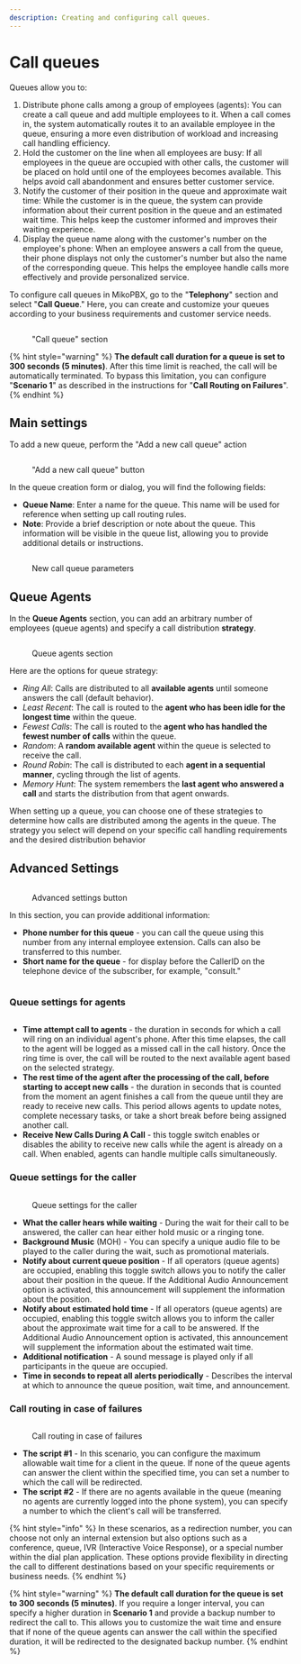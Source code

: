```yaml
---
description: Creating and configuring call queues.
---
```


# Call queues

Queues allow you to:

1. Distribute phone calls among a group of employees (agents): You can create a call queue and add multiple employees to it. When a call comes in, the system automatically routes it to an available employee in the queue, ensuring a more even distribution of workload and increasing call handling efficiency.
2. Hold the customer on the line when all employees are busy: If all employees in the queue are occupied with other calls, the customer will be placed on hold until one of the employees becomes available. This helps avoid call abandonment and ensures better customer service.
3. Notify the customer of their position in the queue and approximate wait time: While the customer is in the queue, the system can provide information about their current position in the queue and an estimated wait time. This helps keep the customer informed and improves their waiting experience.
4. Display the queue name along with the customer's number on the employee's phone: When an employee answers a call from the queue, their phone displays not only the customer's number but also the name of the corresponding queue. This helps the employee handle calls more effectively and provide personalized service.

To configure call queues in MikoPBX, go to the "**Telephony**" section and select "**Call Queue**." Here, you can create and customize your queues according to your business requirements and customer service needs.

<figure><img src="../../.gitbook/assets/1 (1).png" alt=""><figcaption><p>"Call queue" section</p></figcaption></figure>

{% hint style="warning" %}
**The default call duration for a queue is set to 300 seconds (5 minutes)**. After this time limit is reached, the call will be automatically terminated. To bypass this limitation, you can configure "**Scenario 1**" as described in the instructions for "**Call Routing on Failures**".
{% endhint %}

## Main settings

To add a new queue, perform the "Add a new call queue" action

<figure><img src="../../.gitbook/assets/2 (19).png" alt=""><figcaption><p>"Add a new call queue" button</p></figcaption></figure>

In the queue creation form or dialog, you will find the following fields:

* **Queue Name**: Enter a name for the queue. This name will be used for reference when setting up call routing rules.&#x20;
* **Note**: Provide a brief description or note about the queue. This information will be visible in the queue list, allowing you to provide additional details or instructions.

<figure><img src="../../.gitbook/assets/3.png" alt=""><figcaption><p>New call queue parameters</p></figcaption></figure>

## Queue Agents

In the **Queue Agents** section, you can add an arbitrary number of employees (queue agents) and specify a call distribution **strategy**.

<figure><img src="../../.gitbook/assets/4 (15).png" alt=""><figcaption><p>Queue agents section</p></figcaption></figure>

Here are the options for queue strategy:

* _Ring All_: Calls are distributed to all **available agents** until someone answers the call (default behavior).
* &#x20;_Least Recent_: The call is routed to the **agent who has been idle for the longest time** within the queue.
* &#x20;_Fewest Calls_: The call is routed to the **agent who has handled the fewest number of calls** within the queue.&#x20;
* _Random_: A **random available agent** within the queue is selected to receive the call.&#x20;
* _Round Robin_: The call is distributed to each **agent in a sequential manner**, cycling through the list of agents.&#x20;
* _Memory Hunt_: The system remembers the **last agent who answered a call** and starts the distribution from that agent onwards.

&#x20;When setting up a queue, you can choose one of these strategies to determine how calls are distributed among the agents in the queue. The strategy you select will depend on your specific call handling requirements and the desired distribution behavior

## **Advanced Settings**

<figure><img src="../../.gitbook/assets/5 (9).png" alt=""><figcaption><p>Advanced settings button</p></figcaption></figure>

In this section, you can provide additional information:

* **Phone number for this queue** - you can call the queue using this number from any internal employee extension. Calls can also be transferred to this number.
* **Short name for the queue** - for display before the CallerID on the telephone device of the subscriber, for example, "consult."

<figure><img src="../../.gitbook/assets/6 (1).png" alt=""><figcaption></figcaption></figure>

### Queue settings for agents

<figure><img src="../../.gitbook/assets/7 (6).png" alt=""><figcaption></figcaption></figure>

* **Time attempt call to agents**  - the duration in seconds for which a call will ring on an individual agent's phone. After this time elapses, the call to the agent will be logged as a missed call in the call history. Once the ring time is over, the call will be routed to the next available agent based on the selected strategy.
* **The rest time of the agent after the processing of the call, before starting to accept new calls** - the duration in seconds that is counted from the moment an agent finishes a call from the queue until they are ready to receive new calls. This period allows agents to update notes, complete necessary tasks, or take a short break before being assigned another call.
* **Receive New Calls During A Call** - this toggle switch enables or disables the ability to receive new calls while the agent is already on a call. When enabled, agents can handle multiple calls simultaneously.

### Queue settings for the caller

<figure><img src="../../.gitbook/assets/8 (12).png" alt=""><figcaption><p>Queue settings for the caller</p></figcaption></figure>

* **What the caller hears while waiting** - During the wait for their call to be answered, the caller can hear either hold music or a ringing tone.
* **Background Music** (MOH) - You can specify a unique audio file to be played to the caller during the wait, such as promotional materials.
* **Notify about current queue position** - If all operators (queue agents) are occupied, enabling this toggle switch allows you to notify the caller about their position in the queue. If the Additional Audio Announcement option is activated, this announcement will supplement the information about the position.
* **Notify about estimated hold time** - If all operators (queue agents) are occupied, enabling this toggle switch allows you to inform the caller about the approximate wait time for a call to be answered. If the Additional Audio Announcement option is activated, this announcement will supplement the information about the estimated wait time.
* **Additional notification** - A sound message is played only if all participants in the queue are occupied.
* **Time in seconds to repeat all alerts periodically** - Describes the interval at which to announce the queue position, wait time, and announcement.

### Call routing in case of failures

<figure><img src="../../.gitbook/assets/9 (8).png" alt=""><figcaption><p>Call routing in case of failures</p></figcaption></figure>

* **The script #1** - In this scenario, you can configure the maximum allowable wait time for a client in the queue. If none of the queue agents can answer the client within the specified time, you can set a number to which the call will be redirected.
* **The script #2** - If there are no agents available in the queue (meaning no agents are currently logged into the phone system), you can specify a number to which the client's call will be transferred.

{% hint style="info" %}
In these scenarios, as a redirection number, you can choose not only an internal extension but also options such as a conference, queue, IVR (Interactive Voice Response), or a special number within the dial plan application. These options provide flexibility in directing the call to different destinations based on your specific requirements or business needs.
{% endhint %}

{% hint style="warning" %}
**The default call duration for the queue is set to 300 seconds (5 minutes)**. If you require a longer interval, you can specify a higher duration in **Scenario 1** and provide a backup number to redirect the call to. This allows you to customize the wait time and ensure that if none of the queue agents can answer the call within the specified duration, it will be redirected to the designated backup number.
{% endhint %}
